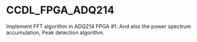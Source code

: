 # CCDL_FPGA_ADQ214

Implement FFT algorithm in ADQ214 FPGA #1.
And also the power spectrum accumulation, Peak detection algorithm.
